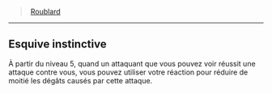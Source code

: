 ﻿---
!Generic
Id: rogue_hd.md#esquive-instinctive
ParentLink: rogue_hd.md#roublard
Name: Esquive instinctive
ParentName: Roublard
NameLevel: 2
Attributes: {}
---
> [Roublard](hd_rogue.md)

---

## Esquive instinctive

À partir du niveau 5, quand un attaquant que vous pouvez voir réussit une attaque contre vous, vous pouvez utiliser votre réaction pour réduire de moitié les dégâts causés par cette attaque.

